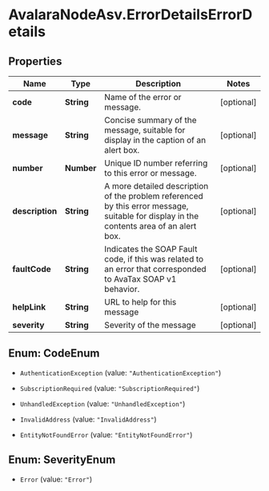 # AvalaraNodeAsv.ErrorDetailsErrorDetails

## Properties

Name | Type | Description | Notes
------------ | ------------- | ------------- | -------------
**code** | **String** | Name of the error or message. | [optional] 
**message** | **String** | Concise summary of the message, suitable for display in the caption of an alert box. | [optional] 
**number** | **Number** | Unique ID number referring to this error or message. | [optional] 
**description** | **String** | A more detailed description of the problem referenced by this error message, suitable for display in the contents area of an alert box. | [optional] 
**faultCode** | **String** | Indicates the SOAP Fault code, if this was related to an error that corresponded to AvaTax SOAP v1 behavior. | [optional] 
**helpLink** | **String** | URL to help for this message | [optional] 
**severity** | **String** | Severity of the message | [optional] 



## Enum: CodeEnum


* `AuthenticationException` (value: `"AuthenticationException"`)

* `SubscriptionRequired` (value: `"SubscriptionRequired"`)

* `UnhandledException` (value: `"UnhandledException"`)

* `InvalidAddress` (value: `"InvalidAddress"`)

* `EntityNotFoundError` (value: `"EntityNotFoundError"`)





## Enum: SeverityEnum


* `Error` (value: `"Error"`)




